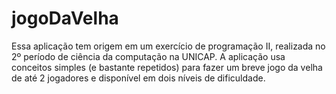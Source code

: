 # jogoDaVelha
Essa aplicação tem origem em um exercício de programação II, realizada no 2º período de ciência da computação na UNICAP.
A aplicação usa conceitos simples (e bastante repetidos) para fazer um breve jogo da velha de até 2 jogadores e disponível em dois níveis de dificuldade.
